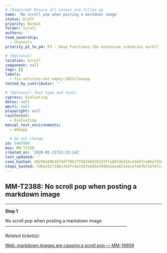 ```yaml
---
# (Required) Ensure all values are filled up
name: 'No scroll pop when posting a markdown image'
status: Draft
priority: Normal
folder: Scroll
authors: ''
team_ownership:
  - Channels
priority_p1_to_p4: P3 - Deep Functions (Do extensive scenarios work?)

# (Optional)
location: Scroll
component: null
tags: []
labels:
  - fix-versions-not-empty-2022cleanup
tested_by_contributor: ''

# (Optional) Test type and tools
cypress: Evaluating
detox: null
mmctl: null
playwright: null
rainforest:
  - Evaluating
manual_test_environments:
  - Webapp

  # Do not change
id: 5467504
key: MM-T2388
created_on: '2020-05-21T22:33:14Z'
last_updated: ''
case_hashed: d0298a80b1674dff0627f58348d36233ffab0fdb41bce3e6fce86e7d1b9f328c0fd823875d42c5fb5de7bf886594201b
steps_hashed: 7d6e2927398c343fc4a7d37eb05e704bd1eea8214dcefe4fb73bfdfca66676b69086541561551a79852bb60a3804dc46
---
```


<!-- (Auto-generated) Based on frontmatter's "key" and "name" -->

## MM-T2388: No scroll pop when posting a markdown image

---

**Step 1**

No scroll pop when posting a markdown image\
————————————————————————————

_Related ticket(s):_

[Web: markdown images are causing a scroll pop — MM-19909](https://mattermost.atlassian.net/browse/MM-19909)

